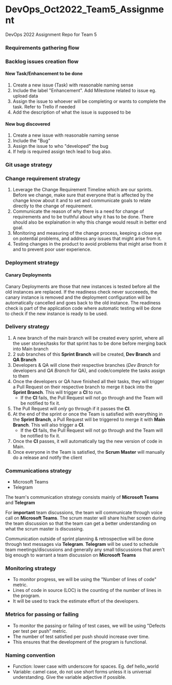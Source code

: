 # DevOps_Oct2022_Team5_Assignment
DevOps 2022 Assignment Repo for Team 5


### Requirements gathering flow
### Backlog issues creation flow
#### New Task/Enhancement to be done
1. Create a new issue (Task) with reasonable naming sense
2. Include the label "Enhancement". Add Milestone related to issue eg. upload data
3. Assign the issue to whoever will be completing or wants to complete the task. Refer to Trello if needed
4. Add the description of what the issue is supposed to be
#### New bug discovered
1. Create a new issue with reasonable naming sense
2. Include the "Bug"
3. Assign the issue to who "developed" the bug
4. If help is required assign tech lead to bug also.
### Git usage strategy
### Change requirement strategy
1. Leverage the Change Requirement Timeline which are our sprints. Before we change, make sure that everyone that is affected by the change know about it and to set and communicate goals to relate directly to the change of requirement.
2. Communicate the reason of why there is a need for change of requirements and to be truthful about why it has to be done. There should also be explaination in why this change would result in better end goal.
3. Monitoring and measuring of the change process, keeping a close eye on potential problems, and address any issues that might arise from it.
4. Testing changes in the product to avoid problems that might arise from it and to prevent poor user experience.
### Deployment strategy
#### Canary Deployments
Canary Deployments are those that new instances is tested before all the old instances are replaced. If the readiness check never succeeeds, the canary instance is removed and the deployment configuration will be automatically cancelled and goes back to the old instance. The readiness check is part of the application code where automatic testing will be done to check if the new instance is ready to be used.
### Delivery strategy
1. A new branch of the main branch will be created every sprint, where all the user stories/tasks for that sprint has to be done before merging back into Main branch
2. 2 sub branches of this **Sprint Branch** will be created, **Dev Branch** and **QA Branch**
3. Developers & QA will clone their respective branches (*Dev Branch* for developers and *QA Branch* for QA), and code/complete the tasks assign to them
4. Once the developers or QA have finished all their tasks, they will trigger a Pull Request on their respective branch to merge it back into the **Sprint Branch**. This will trigger a **CI** to run.
   - If the **CI** fails, the Pull Request will not go through and the Team will be notified to fix it.
6. The Pull Request will *only* go through if it passes the **CI**.
7. At the end of the sprint or once the Team is satisfied with everything in the **Sprint Branch**, a Pull Request will be triggered to merge it with **Main Branch**. This will also trigger a **CI**.
   - If the **CI** fails, the Pull Request will not go through and the Team will be notified to fix it.
8. Once the **CI** passes, it will automatically tag the new version of code in Main.
9. Once everyone in the Team is satisfied, the **Scrum Master** will manually do a release and notify the client
### Communications strategy
- Microsoft Teams
- Telegram

The team's communication strategy consists mainly of **Microsoft Teams** and **Telegram**

For **important** team discussions, the team will communicate through voice call on **Microsoft Teams**. The scrum master will share his/her screen during the team discussion so that the team can get a better understanding on what the scrum master is discussing.

Communication outside of sprint planning & retrospective will be done through text messages via **Telegram**. **Telegram** will be used to schedule team meetings/discussions and generally any small tdiscussions that aren't big enough to warrant a team discussion on **Microsoft Teams**
### Monitoring strategy
- To monitor progress, we will be using the "Number of lines of code" metric. 
- Lines of code in source (LOC) is the counting of the number of lines in the program.
- It will be used to track the estimate effort of the developers.
### Metrics for passing or failing
- To monitor the passing or failing of test cases, we will be using "Defects per test per push" metric.
- The number of test satisfied per push should increase over time.
- This ensures that the development of the program is functional.
### Naming convention
- Function: lower case with underscore for spaces. Eg. def hello_world
- Variable: camel case, do not use short forms unless it is universal understanding. Give the variable adjective if possible.
